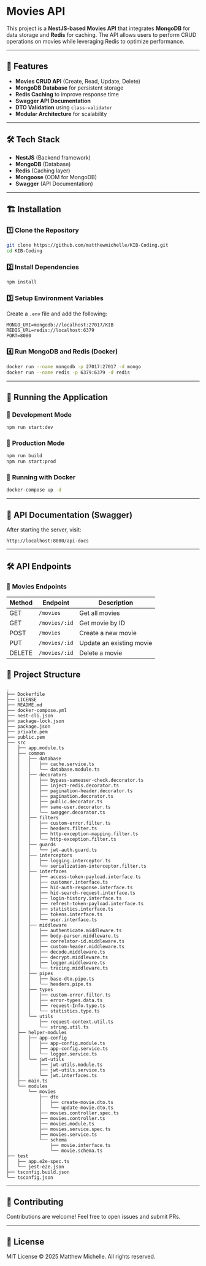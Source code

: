 # Movies API

This project is a **NestJS-based Movies API** that integrates **MongoDB** for data storage and **Redis** for caching. The API allows users to perform CRUD operations on movies while leveraging Redis to optimize performance.

---

## 🚀 Features
- **Movies CRUD API** (Create, Read, Update, Delete)
- **MongoDB Database** for persistent storage
- **Redis Caching** to improve response time
- **Swagger API Documentation**
- **DTO Validation** using `class-validator`
- **Modular Architecture** for scalability

---

## 🛠️ Tech Stack
- **NestJS** (Backend framework)
- **MongoDB** (Database)
- **Redis** (Caching layer)
- **Mongoose** (ODM for MongoDB)
- **Swagger** (API Documentation)

---

## 🏗️ Installation

### 1️⃣ **Clone the Repository**
```sh
git clone https://github.com/matthewmichelle/KIB-Coding.git
cd KIB-Coding
```

### 2️⃣ **Install Dependencies**
```sh
npm install
```

### 3️⃣ **Setup Environment Variables**
Create a `.env` file and add the following:
```env
MONGO_URI=mongodb://localhost:27017/KIB
REDIS_URL=redis://localhost:6379
PORT=8080
```

### 4️⃣ **Run MongoDB and Redis** (Docker)
```sh
docker run --name mongodb -p 27017:27017 -d mongo
docker run --name redis -p 6379:6379 -d redis
```

---

## 🏃 Running the Application

### 🔹 **Development Mode**
```sh
npm run start:dev
```

### 🔹 **Production Mode**
```sh
npm run build
npm run start:prod
```

### 🔹 **Running with Docker**
```sh
docker-compose up -d
```

---

## 📖 API Documentation (Swagger)
After starting the server, visit:
```
http://localhost:8080/api-docs
```

---

## 🛠️ API Endpoints

### 🔹 **Movies Endpoints**
| Method | Endpoint       | Description               |
|--------|--------------|---------------------------|
| GET    | `/movies`    | Get all movies            |
| GET    | `/movies/:id` | Get movie by ID           |
| POST   | `/movies`    | Create a new movie        |
| PUT    | `/movies/:id` | Update an existing movie  |
| DELETE | `/movies/:id` | Delete a movie            |


## 🎯 Project Structure
```
.
├── Dockerfile
├── LICENSE
├── README.md
├── docker-compose.yml
├── nest-cli.json
├── package-lock.json
├── package.json
├── private.pem
├── public.pem
├── src
│   ├── app.module.ts
│   ├── common
│   │   ├── database
│   │   │   ├── cache.service.ts
│   │   │   └── database.module.ts
│   │   ├── decorators
│   │   │   ├── bypass-sameuser-check.decorator.ts
│   │   │   ├── inject-redis.decorator.ts
│   │   │   ├── pagination-header.decorator.ts
│   │   │   ├── pagination.decorator.ts
│   │   │   ├── public.decorator.ts
│   │   │   ├── same-user.decorator.ts
│   │   │   └── swagger.decorator.ts
│   │   ├── filters
│   │   │   ├── custom-error.filter.ts
│   │   │   ├── headers.filter.ts
│   │   │   ├── http-exception-mapping.filter.ts
│   │   │   └── http-exception.filter.ts
│   │   ├── guards
│   │   │   └── jwt-auth.guard.ts
│   │   ├── interceptors
│   │   │   ├── logging.interceptor.ts
│   │   │   └── serialization-interceptor.filter.ts
│   │   ├── interfaces
│   │   │   ├── access-token-payload.interface.ts
│   │   │   ├── customer.interface.ts
│   │   │   ├── hid-auth-response.interface.ts
│   │   │   ├── hid-search-request.interface.ts
│   │   │   ├── login-history.interface.ts
│   │   │   ├── refresh-token-payload.interface.ts
│   │   │   ├── statistics.interface.ts
│   │   │   ├── tokens.interface.ts
│   │   │   └── user.interface.ts
│   │   ├── middleware
│   │   │   ├── authenticate.middleware.ts
│   │   │   ├── body-parser.middleware.ts
│   │   │   ├── correlator-id.middleware.ts
│   │   │   ├── custom-header.middleware.ts
│   │   │   ├── decode.middleware.ts
│   │   │   ├── decrypt.middleware.ts
│   │   │   ├── logger.middleware.ts
│   │   │   └── tracing.middleware.ts
│   │   ├── pipes
│   │   │   ├── base-dto.pipe.ts
│   │   │   └── headers.pipe.ts
│   │   ├── types
│   │   │   ├── custom-error.filter.ts
│   │   │   ├── error-types.data.ts
│   │   │   ├── request-Info.type.ts
│   │   │   └── statistics.type.ts
│   │   └── utils
│   │       ├── request-context.util.ts
│   │       └── string.util.ts
│   ├── helper-modules
│   │   ├── app-config
│   │   │   ├── app-config.module.ts
│   │   │   ├── app-config.service.ts
│   │   │   └── logger.service.ts
│   │   └── jwt-utils
│   │       ├── jwt-utils.module.ts
│   │       ├── jwt-utils.service.ts
│   │       └── jwt.interfaces.ts
│   ├── main.ts
│   └── modules
│       └── movies
│           ├── dto
│           │   ├── create-movie.dto.ts
│           │   └── update-movie.dto.ts
│           ├── movies.controller.spec.ts
│           ├── movies.controller.ts
│           ├── movies.module.ts
│           ├── movies.service.spec.ts
│           ├── movies.service.ts
│           └── schema
│               ├── movie.interface.ts
│               └── movie.schema.ts
├── test
│   ├── app.e2e-spec.ts
│   └── jest-e2e.json
├── tsconfig.build.json
└── tsconfig.json
```

---
## 🤝 Contributing
Contributions are welcome! Feel free to open issues and submit PRs.

---

## 📝 License
MIT License © 2025 Matthew Michelle. All rights reserved.



